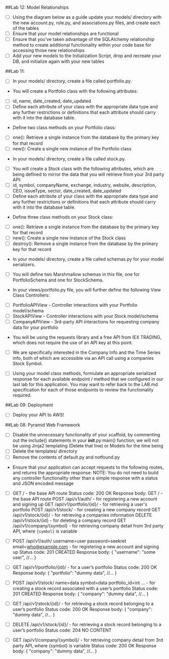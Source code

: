 

##Lab 12: Model Relationships
- [ ] Using the diagram below as a guide update your models/ directory with the new account.py, role.py, and associations.py files, and create each of the tables
- [ ] Ensure that your model relationships are functional
- [ ] Ensure that you’ve taken advantage of the SQLAlchemy relationship method to create additional functionality within your code base for accessing those new relationships
- [ ] Add your new models to the Initialization Script, drop and recreate your DB, and initialize again with your new tables

##Lab 11:
- [ ] In your models/ directory, create a file called portfolio.py.
- You will create a Portfolio class with the following attributes:
- [ ] id, name, date_created, date_updated
- [ ] Define each attribute of your class with the appropriate data type and any further restrictions or definitions that each attribute should carry with it into the database table.
- Define two class methods on your Portfolio class:
- [ ] one(): Retrieve a single instance from the database by the primary key for that record
- [ ] new(): Create a single new instance of the Portfolio class
- In your models/ directory, create a file called stock.py.
- [ ] You will create a Stock class with the following attributes, which are being defined to mirror the data that you will retrieve from your 3rd party API:
- [ ] id, symbol, companyName, exchange, industry, website, description, CEO, issueType, sector, date_created, date_updated
- [ ] Define each attribute of your class with the appropriate data type and any further restrictions or definitions that each attribute should carry with it into the database table.
- Define three class methods on your Stock class:
- [ ] one(): Retrieve a single instance from the database by the primary key for that record
- [ ] new(): Create a single new instance of the Stock class
- [ ] destroy(): Remove a single instance from the database by the primary key for that record
- In your models/ directory, create a file called schemas.py for your model serializers.
- [ ] You will define two Marshmallow schemas in this file, one for PortfolioSchema and one for StockSchema.
- In your views/portfolio.py file, you will further define the following View Class Controllers:
- [ ] PortfolioAPIView - Controller interactions with your Portfolio model/schema
- [ ] StockAPIView - Controller interactions with your Stock model/schema
- [ ] CompanyAPIView - 3rd-party API interactions for requesting company data for your portfolio
- You will be using the requests library and a free API from IEX TRADING, which does not require the use of an API key at this point.
- [ ] We are specifically interested in the Company Info and the Time Series info, both of which are accessible via an API call using a companies Stock Symbol.
- [ ] Using your model class methods, formulate an appropriate serialized response for each available endpoint / method that we configured in our last lab for this application. You may want to refer back to the LAB.md specification for each of those endpoints to review the functionality required.


##Lab 09: Deployment
- [ ] Deploy your API to AWS!

##Lab 08: Pyramid Web Framework
- [ ] Disable the unnecessary functionality of your scaffold, by commenting out the include() statements in your __init__.py:main() function; we will not be using Jinja2 templating (Delete that line) or Models for the time being
- [ ] Delete the templates/ directory
- [ ] Remove the contents of default.py and notfound.py
- Ensure that your application can accept requests to the following routes, and returns the appropriate response:
NOTE: You do not need to build any controller functionality other than a simple response with a status and JSON encoded message

- [ ] GET / - the base API route
    Status code: 200 OK
    Response body:
        GET / - the base API route
        POST /api/v1/auth/ - for registering a new account and signing up
        GET /api/v1/portfolio/{id}/ - for retrieving a user's portfolio
        POST /api/v1/stock/ - for creating a new company record
        GET /api/v1/stock/{id}/ - for retrieving a companies information
        DELETE /api/v1/stock/{id} - for deleting a company record
        GET /api/v1/company/{symbol} - for retrieving company detail from 3rd party API, where `{symbol}` is variable

- [ ] POST /api/v1/auth/ username=user password=seekret email=who@example.com - for registering a new account and signing up
    Status code: 201 CREATED
    Response body:
    {
        "username": "some user",
        //...
    }

- [ ] GET /api/v1/portfolio/{id}/ - for a user’s portfolio
    Status code: 200 OK
    Response body:
    {
        "portfolio": "dummy data",
        //...
    }

- [ ] POST /api/v1/stock/ name=data symbol=data portfolio_id=int ... - for creating a stock record associated with a user’s portfolio
    Status code: 201 CREATED
    Response body:
    {
        "company": "dummy data",
        //...
    }

- [ ] GET /api/v1/stock/{id}/ - for retrieving a stock record belonging to a user’s portfolio
    Status code: 200 OK
    Response body:
    {
        "company": "dummy data",
        //...
    }

- [ ] DELETE /api/v1/stock/{id}/ - for retrieving a stock record belonging to a user’s portfolio
    Status code: 204 NO CONTENT

- [ ] GET /api/v1/company/{symbol}/ - for retrieving company detail from 3rd party API, where {symbol} is variable
    Status code: 200 OK
    Response body:
    {
        "company": "dummy data",
        //...
    }
